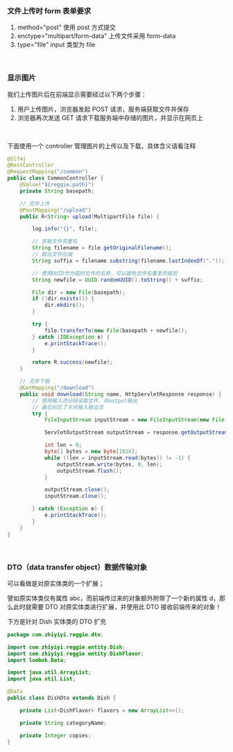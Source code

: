 ### 文件上传时 form 表单要求

1. method="post" 使用 post 方式提交
2. enctype="multipart/form-data" 上传文件采用 form-data
3. type="file" input 类型为 file

<br>

### 显示图片

我们上传图片后在前端显示需要经过以下两个步骤：

1. 用户上传图片，浏览器发起 POST 请求，服务端获取文件并保存
2. 浏览器再次发送 GET 请求下载服务端中存储的图片，并显示在网页上

<br>

下面使用一个 controller 管理图片的上传以及下载，具体含义请看注释

```java
@Slf4j
@RestController
@RequestMapping("/common")
public class CommonController {
    @Value("${reggie.path}")
    private String basepath;

    // 文件上传
    @PostMapping("/upload")
    public R<String> upload(MultipartFile file) {

        log.info("{}", file);

        // 获取文件完整名
        String filename = file.getOriginalFilename();
        // 取出文件后缀
        String suffix = filename.substring(filename.lastIndexOf("."));

        // 使用UUID作为临时文件的名称，可以避免文件名重复的尴尬
        String newfile = UUID.randomUUID().toString() + suffix;

        File dir = new File(basepath);
        if (!dir.exists()) {
            dir.mkdirs();
        }

        try {
            file.transferTo(new File(basepath + newfile));
        } catch (IOException e) {
            e.printStackTrace();
        }

        return R.success(newfile);
    }

    // 文件下载
    @GetMapping("/download")
    public void download(String name, HttpServletResponse response) {
        // 使用输入流分段读取文件，并output输出
        // 最后别忘了关闭输入输出流
        try {
            FileInputStream inputStream = new FileInputStream(new File(basepath + name));

            ServletOutputStream outputStream = response.getOutputStream();

            int len = 0;
            byte[] bytes = new byte[1024];
            while ((len = inputStream.read(bytes)) != -1) {
                outputStream.write(bytes, 0, len);
                outputStream.flush();
            }

            outputStream.close();
            inputStream.close();

        } catch (Exception e) {
            e.printStackTrace();
        }
    }
}
```

<br>

### DTO（data transfer object）数据传输对象

可以看做是对原实体类的一个扩展；

譬如原实体类仅有属性 abc，而前端传过来的对象额外附带了一个新的属性 d，那么此时就需要 DTO 对原实体类进行扩展，并使用此 DTO 接收前端传来的对象！

下方是针对 Dish 实体类的 DTO 扩充

```java
package com.zhiyiyi.reggie.dto;

import com.zhiyiyi.reggie.entity.Dish;
import com.zhiyiyi.reggie.entity.DishFlavor;
import lombok.Data;

import java.util.ArrayList;
import java.util.List;

@Data
public class DishDto extends Dish {

    private List<DishFlavor> flavors = new ArrayList<>();

    private String categoryName;

    private Integer copies;
}

```

<br>
